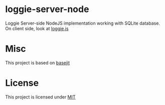 # loggie-server-node 
Loggie Server-side NodeJS implementation working with SQLite database.  
On client side, look at [loggie.js](https://github.com/haxpor/loggie.js)

# Misc
This project is based on [basejit](https://github.com/haxpor/basejit)

# License
This project is licensed under [MIT](https://github.com/haxpor/loggie-server-node/blob/master/LICENSE)
